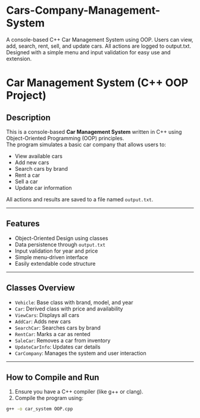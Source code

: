 # Cars-Company-Management-System
A console-based C++ Car Management System using OOP. Users can view, add, search, rent, sell, and update cars. All actions are logged to output.txt. Designed with a simple menu and input validation for easy use and extension.
# Car Management System (C++ OOP Project)

## Description

This is a console-based **Car Management System** written in C++ using Object-Oriented Programming (OOP) principles.  
The program simulates a basic car company that allows users to:

- View available cars
- Add new cars
- Search cars by brand
- Rent a car
- Sell a car
- Update car information

All actions and results are saved to a file named `output.txt`.

---

## Features

- Object-Oriented Design using classes  
- Data persistence through `output.txt`  
- Input validation for year and price  
- Simple menu-driven interface  
- Easily extendable code structure  

---

## Classes Overview

- `Vehicle`: Base class with brand, model, and year  
- `Car`: Derived class with price and availability  
- `ViewCars`: Displays all cars  
- `AddCar`: Adds new cars  
- `SearchCar`: Searches cars by brand  
- `RentCar`: Marks a car as rented  
- `SaleCar`: Removes a car from inventory  
- `UpdateCarInfo`: Updates car details  
- `CarCompany`: Manages the system and user interaction  

---

## How to Compile and Run

1. Ensure you have a C++ compiler (like g++ or clang).  
2. Compile the program using:

```bash
g++ -o car_system OOP.cpp
